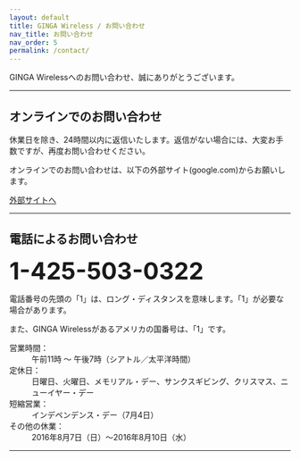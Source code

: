 ```yaml
---
layout: default
title: GINGA Wireless / お問い合わせ
nav_title: お問い合わせ
nav_order: 5
permalink: /contact/
---
```

<main>
  <div class="container">
    <p>GINGA Wirelessへのお問い合わせ、誠にありがとうございます。</p>
    <hr>
    <div>
      <h2>オンラインでのお問い合わせ</h2>
      <div class="alert alert-warning">
        <p>休業日を除き、24時間以内に返信いたします。返信がない場合には、大変お手数ですが、再度お問い合わせください。</p>
      </div>
      <p>オンラインでのお問い合わせは、以下の外部サイト(google.com)からお願いします。</p>
      <a href="https://docs.google.com/forms/d/1dC6fsDXxYNeQRDl4Sx6ly3f_HwbPVN9egNLDHMPQNXc/viewform" class="btn btn-warning btn-lg">外部サイトへ</a>
    </div>
    <hr>
    <div>
      <h2>電話によるお問い合わせ</h2>
      <span style="font-size: 300%;"><strong>1-425-503-0322</strong></span>
      <div class="alert alert-info">
        <p>電話番号の先頭の「1」は、ロング・ディスタンスを意味します。「1」が必要な場合があります。</p>
        <p>また、GINGA Wirelessがあるアメリカの国番号は、「1」です。</p>
      </div>
      <dl class="alert alert-warning dl-horizontal">
        <dt>営業時間：</dt><dd>午前11時 ～ 午後7時（シアトル／太平洋時間）</dd>
        <dt>定休日：</dt><dd>日曜日、火曜日、メモリアル・デー、サンクスギビング、クリスマス、ニューイヤー・デー</dd>
        <dt>短縮営業：</dt><dd>インデペンデンス・デー（7月4日）</dd>
        <dt>その他の休業：</dt><dd>2016年8月7日（日）～2016年8月10日（水）</dd>
      </dl>
    </div>
    <hr>
  </div>
</main>
